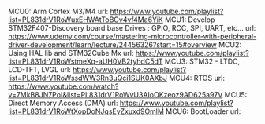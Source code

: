 MCU0: Arm Cortex M3/M4 
url: https://www.youtube.com/playlist?list=PL831drV1RoWuxEHWAtToBGv4vf4Ma6YiK
MCU1: Develop STM32F407-Discovery board base Drives : GPIO, RCC, SPI, UART, etc...
url: https://www.udemy.com/course/mastering-microcontroller-with-peripheral-driver-development/learn/lecture/24456326?start=15#overview
MCU2: Using HAL lib and STM32Cube Mx
url: https://www.youtube.com/playlist?list=PL831drV1RoWstmeXq-aUH0VB2tyhdC5dT
MCU3: STM32 - LTDC, LCD-TFT, LVGL
url: https://www.youtube.com/playlist?list=PL831drV1RoWssdWW3Rn3uQci1SUK0AXbJ
MCU4: RTOS
url: https://www.youtube.com/watch?v=7MkB8JN7PoI&list=PL831drV1RoWvU3AIoOKzeoz9AD625a97V
MCU5: Direct Memory Access (DMA)
url: https://www.youtube.com/playlist?list=PL831drV1RoWtXopDoNJqsEyZxuxd9OmlM
MCU6: BootLoader
url: 
